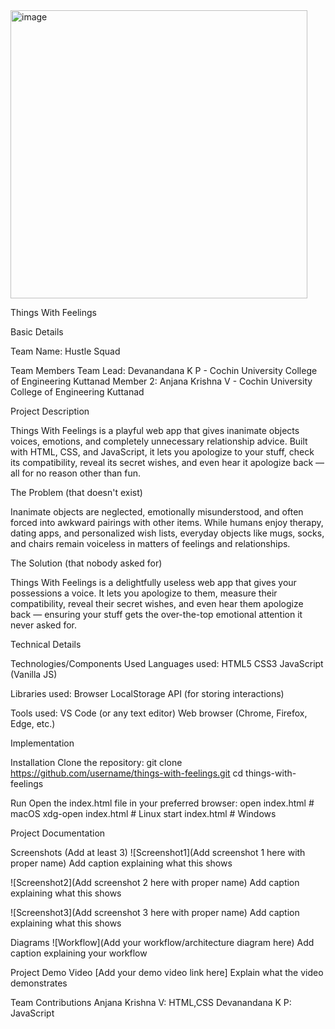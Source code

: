 <img width="475" height="461" alt="image" src="https://github.com/user-attachments/assets/52c141a7-94da-4734-8055-cfeac005ea97" />

Things With Feelings 

Basic Details

Team Name: Hustle Squad

Team Members
Team Lead: Devanandana K P - Cochin University College of Engineering Kuttanad
Member 2: Anjana Krishna V - Cochin University College of Engineering Kuttanad


Project Description

Things With Feelings is a playful web app that gives inanimate objects voices, emotions, and completely unnecessary relationship advice. Built with HTML, CSS, and JavaScript, it lets you apologize to your stuff, check its compatibility, reveal its secret wishes, and even hear it apologize back — all for no reason other than fun.

The Problem (that doesn't exist)

Inanimate objects are neglected, emotionally misunderstood, and often forced into awkward pairings with other items. While humans enjoy therapy, dating apps, and personalized wish lists, everyday objects like mugs, socks, and chairs remain voiceless in matters of feelings and relationships.

The Solution (that nobody asked for)

Things With Feelings is a delightfully useless web app that gives your possessions a voice. It lets you apologize to them, measure their compatibility, reveal their secret wishes, and even hear them apologize back — ensuring your stuff gets the over-the-top emotional attention it never asked for.

Technical Details

Technologies/Components Used
Languages used:
HTML5
CSS3
JavaScript (Vanilla JS)

Libraries used:
Browser LocalStorage API (for storing interactions)

Tools used:
VS Code (or any text editor)
Web browser (Chrome, Firefox, Edge, etc.)

Implementation

Installation
Clone the repository:
git clone https://github.com/username/things-with-feelings.git
cd things-with-feelings

Run
Open the index.html file in your preferred browser:
open index.html        # macOS
xdg-open index.html    # Linux
start index.html       # Windows

Project Documentation

Screenshots (Add at least 3)
![Screenshot1](Add screenshot 1 here with proper name) Add caption explaining what this shows

![Screenshot2](Add screenshot 2 here with proper name) Add caption explaining what this shows

![Screenshot3](Add screenshot 3 here with proper name) Add caption explaining what this shows

Diagrams
![Workflow](Add your workflow/architecture diagram here) Add caption explaining your workflow


Project Demo
Video
[Add your demo video link here] Explain what the video demonstrates


Team Contributions
Anjana Krishna V: HTML,CSS
Devanandana K P: JavaScript
